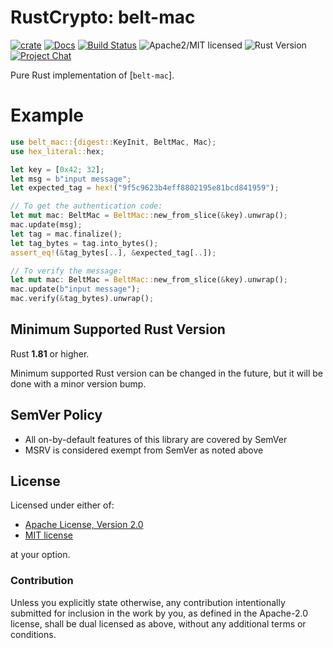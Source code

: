# RustCrypto: belt-mac

[![crate][crate-image]][crate-link]
[![Docs][docs-image]][docs-link]
[![Build Status][build-image]][build-link]
![Apache2/MIT licensed][license-image]
![Rust Version][rustc-image]
[![Project Chat][chat-image]][chat-link]

Pure Rust implementation of [`belt-mac`].

# Example
```rust
use belt_mac::{digest::KeyInit, BeltMac, Mac};
use hex_literal::hex;

let key = [0x42; 32];
let msg = b"input message";
let expected_tag = hex!("9f5c9623b4eff8802195e81bcd841959");

// To get the authentication code:
let mut mac: BeltMac = BeltMac::new_from_slice(&key).unwrap();
mac.update(msg);
let tag = mac.finalize();
let tag_bytes = tag.into_bytes();
assert_eq!(&tag_bytes[..], &expected_tag[..]);

// To verify the message:
let mut mac: BeltMac = BeltMac::new_from_slice(&key).unwrap();
mac.update(b"input message");
mac.verify(&tag_bytes).unwrap();
```

## Minimum Supported Rust Version

Rust **1.81** or higher.

Minimum supported Rust version can be changed in the future, but it will be
done with a minor version bump.

## SemVer Policy

- All on-by-default features of this library are covered by SemVer
- MSRV is considered exempt from SemVer as noted above

## License

Licensed under either of:

 * [Apache License, Version 2.0](http://www.apache.org/licenses/LICENSE-2.0)
 * [MIT license](http://opensource.org/licenses/MIT)

at your option.

### Contribution

Unless you explicitly state otherwise, any contribution intentionally submitted
for inclusion in the work by you, as defined in the Apache-2.0 license, shall be
dual licensed as above, without any additional terms or conditions.

[//]: # (badges)

[crate-image]: https://img.shields.io/crates/v/belt-mac.svg?logo=rust
[crate-link]: https://crates.io/crates/belt-mac
[docs-image]: https://docs.rs/belt-mac/badge.svg
[docs-link]: https://docs.rs/belt-mac/
[license-image]: https://img.shields.io/badge/license-Apache2.0/MIT-blue.svg
[rustc-image]: https://img.shields.io/badge/rustc-1.81+-blue.svg
[chat-image]: https://img.shields.io/badge/zulip-join_chat-blue.svg
[chat-link]: https://rustcrypto.zulipchat.com/#narrow/stream/260044-MACs
[build-image]: https://github.com/RustCrypto/MACs/workflows/belt-mac/badge.svg?branch=master&event=push
[build-link]: https://github.com/RustCrypto/MACs/actions?query=workflow%3Abelt-mac

[//]: # (general links)

[belt-mac]: https://apmi.bsu.by/assets/files/std/belt-spec371.pdf

